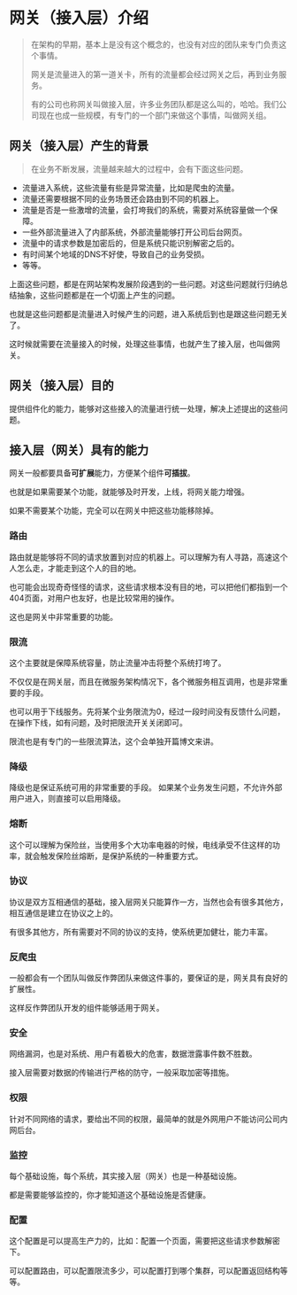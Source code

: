 # 网关（接入层）介绍
> 在架构的早期，基本上是没有这个概念的，也没有对应的团队来专门负责这个事情。
>
> 网关是流量进入的第一道关卡，所有的流量都会经过网关之后，再到业务服务。
>
> 有的公司也称网关叫做接入层，许多业务团队都是这么叫的，哈哈。我们公司现在也成一些规模，有专门的一个部门来做这个事情，叫做网关组。

## 网关（接入层）产生的背景
> 在业务不断发展，流量越来越大的过程中，会有下面这些问题。

- 流量进入系统，这些流量有些是异常流量，比如是爬虫的流量。
- 流量还需要根据不同的业务场景还会路由到不同的机器上。
- 流量是否是一些激增的流量，会打垮我们的系统，需要对系统容量做一个保障。
- 一些外部流量进入了内部系统，外部流量能够打开公司后台网页。
- 流量中的请求参数是加密后的，但是系统只能识别解密之后的。
- 有时间某个地域的DNS不好使，导致自己的业务受损。
- 等等。

上面这些问题，都是在网站架构发展阶段遇到的一些问题。对这些问题就行归纳总结抽象，这些问题都是在一个切面上产生的问题。

也就是这些问题都是流量进入时候产生的问题，进入系统后到也是跟这些问题无关了。

这时候就需要在流量接入的时候，处理这些事情，也就产生了接入层，也叫做网关。

## 网关（接入层）目的
提供组件化的能力，能够对这些接入的流量进行统一处理，解决上述提出的这些问题。

## 接入层（网关）具有的能力
网关一般都要具备**可扩展**能力，方便某个组件**可插拔**。

也就是如果需要某个功能，就能够及时开发，上线，将网关能力增强。

如果不需要某个功能，完全可以在网关中把这些功能移除掉。


### 路由
路由就是能够将不同的请求放置到对应的机器上。可以理解为有人寻路，高速这个人怎么走，才能走到这个人的目的地。

也可能会出现奇奇怪怪的请求，这些请求根本没有目的地，可以把他们都指到一个404页面，对用户也友好，也是比较常用的操作。

这也是网关中非常重要的功能。

### 限流
这个主要就是保障系统容量，防止流量冲击将整个系统打垮了。

不仅仅是在网关层，而且在微服务架构情况下，各个微服务相互调用，也是非常重要的手段。

也可以用于下线服务。先将某个业务限流为0，经过一段时间没有反馈什么问题，在操作下线，如有问题，及时把限流开关关闭即可。

限流也是有专门的一些限流算法，这个会单独开篇博文来讲。

### 降级
降级也是保证系统可用的非常重要的手段。
如果某个业务发生问题，不允许外部用户进入，则直接可以启用降级。

### 熔断
这个可以理解为保险丝，当使用多个大功率电器的时候，电线承受不住这样的功率，就会触发保险丝熔断，是保护系统的一种重要方式。

### 协议
协议是双方互相通信的基础，接入层网关只能算作一方，当然也会有很多其他方，相互通信是建立在协议之上的。

有很多其他方，所有需要对不同的协议的支持，使系统更加健壮，能力丰富。

### 反爬虫
一般都会有一个团队叫做反作弊团队来做这件事的，要保证的是，网关具有良好的扩展性。

这样反作弊团队开发的组件能够适用于网关。

### 安全
网络漏洞，也是对系统、用户有着极大的危害，数据泄露事件数不胜数。

接入层需要对数据的传输进行严格的防守，一般采取加密等措施。

### 权限
针对不同网络的请求，要给出不同的权限，最简单的就是外网用户不能访问公司内网后台。

### 监控
每个基础设施，每个系统，其实接入层（网关）也是一种基础设施。

都是需要能够监控的，你才能知道这个基础设施是否健康。

### 配置
这个配置是可以提高生产力的，比如：配置一个页面，需要把这些请求参数解密下。

可以配置路由，可以配置限流多少，可以配置打到哪个集群，可以配置返回结构等等。



